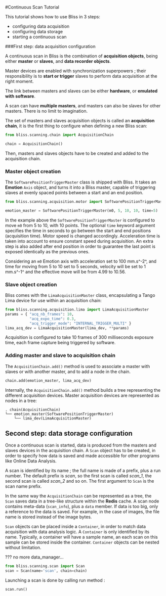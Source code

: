 #Continuous Scan Tutorial


This tutorial shows how to use Bliss in 3 steps:

-   configuring data acquisition
-   configuring data storage
-   starting a continuous scan

###First step: data acquisition configuration

A continuous scan in Bliss is the combination of **acquisition
objects**, being either **master** or **slaves**, and **data recorder
objects**.

Master devices are enabled with synchronization superpowers ; their
responsibility is to **start or trigger** slaves to perform data
acquisition at the right moment.

The link between masters and slaves can be either **hardware**, or
**emulated with software**.

A scan can have **multiple masters**, and masters can also be slaves for
other masters. There is no limit to imagination.

The set of masters and slaves acquisition objects is called an
**acquisition chain**, it is the first thing to configure when defining
a new Bliss scan:

```python
from bliss.scanning.chain import AcquisitionChain

chain = AcquisitionChain()
```

Then, masters and slaves objects have to be created and added to the
acquisition chain.

### Master object creation

The `SoftwarePositionTriggerMaster` class is shipped with Bliss. It
takes an **Emotion** `Axis` object, and turns it into a Bliss master,
capable of triggering slaves at evenly spaced points between a start and
an end position.

```python
from bliss.scanning.acquisition.motor import SoftwarePositionTriggerMaster

emotion_master = SoftwarePositionTriggerMaster(m0, 5, 10, 10, time=5)
```

In the example above the `SoftwarePositionTriggerMaster` is configured
to move `m0` from 5 to 10, with 10 points. The optional `time` keyword
argument specifies the time in seconds to go between the start and end
positions (acquisition time). Motor speed is changed accordingly.
Acceleration time is taken into account to ensure constant speed during
acquisition. An extra step is also added after end position in order to
guarantee the last point is exposed identically as the previous ones.

Considering an `m0` Emotion axis with acceleration set to 100 mm.s^-2^,
and time for moving from 5 to 10 set to 5 seconds, velocity will be set
to 1 mm.s^-1^ and the effective move will be from 4.99 to 10.56.

### Slave object creation

Bliss comes with the `LimaAcquisitionMaster` class, encapsulating a
Tango Lima device for use within an acquisition chain:

```python
from bliss.scanning.acquisition.lima import LimaAcquisitionMaster
params = { "acq_nb_frames": 10,
           "acq_expo_time": 0.3,
           "acq_trigger_mode": "INTERNAL_TRIGGER_MULTI" }
lima_acq_dev = LimaAcquisitionMaster(lima_dev, **params)
```

Acquisition is configured to take 10 frames of 300 milliseconds exposure
time, each frame capture being triggered by software.

### Adding master and slave to acquisition chain

The `AcquisitionChain.add()` method is used to associate a master with
slaves or with another master, and to add a node in the chain.

```python
chain.add(emotion_master, lima_acq_dev)
```

Internally, the `AcquisitionChain.add()` method builds a tree
representing the different acquisition devices. Master acquisition
devices are represented as nodes in a tree:

    . chain(AcquisitionChain)
    └── emotion_master(SoftwarePositionTriggerMaster)
        └── lima_dev(LimaAcquisitionMaster)

Second step: data storage configuration
---------------------------------------

Once a continuous scan is started, data is produced from the masters and
slaves devices in the acquisition chain. A `Scan` object has to be
created, in order to specify how data is saved and made accessible for
other programs like Online Data Analysis.

A scan is identified by its name ; the full name is made of a prefix,
plus a run number. The default prefix is *scan*, so the first scan is
called *scan\_1*, the second scan is called *scan\_2* and so on. The
first argument to `Scan` is the scan name prefix.

In the same way the `AcquisitionChain` can be represented as a tree, the
`Scan` saves data in a tree-like structure within the **Redis** cache. A
scan node contains meta-data (`scan_info`), plus a `data` member. If
data is too big, only a reference to the data is saved. For example, in
the case of images, the file name is stored instead of the image bytes.

`Scan` objects can be placed inside a `Container`, in order to match
data acquisition with data analysis logic. A `Container` is only
identified by its name. Typically, a container will have a sample name,
an each scan on this sample can be stored inside the container.
`Container` objects can be nested without limitation.


??? no more data_manager...

```python
from bliss.scanning.scan import Scan
scan = Scan(name='scan', chain=chain)
```

Launching a scan is done by calling run method :

```python
scan.run()
```
